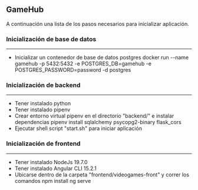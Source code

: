 ## GameHub
A continuación una lista de los pasos necesarios para inicializar aplicación.

### Inicialización de base de datos
---
- Inicializar un contenedor de base de datos postgres
	docker run --name gamehub -p 5432:5432 -e POSTGRES_DB=gamehub -e POSTGRES_PASSWORD=password -d postgres

### Inicialización de backend
---
- Tener instalado python
- Tener instalado pipenv
- Crear entorno virtual pipenv en el directorio "backend/" e instalar dependencias
	pipenv install sqlalchemy psycopg2-binary flask_cors
- Ejecutar shell script "start.sh" para iniciar aplicación

### Inicialización de frontend
---
- Tener instalado NodeJs 19.7.0
- Tener instalado Angular CLI 15.2.1
- Ubicarse dentro de la carpeta "frontend/videogames-front" y correr los comandos
	npm install
	ng serve